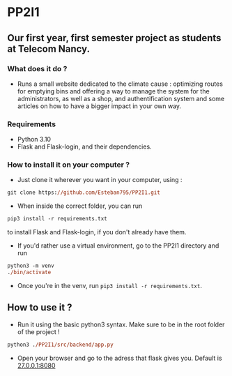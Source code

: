 # PP2I1
## Our first year, first semester project as students at Telecom Nancy.

### __What does it do__ ?

- Runs a small website dedicated to the climate cause : optimizing routes for emptying bins and offering a way to manage the system for the administrators, as well as a shop, and authentification system and some articles on how to have a bigger impact in your own way.

### __Requirements__

- Python 3.10
- Flask and Flask-login, and their dependencies.

### __How to install it on your computer ?__

- Just clone it wherever you want in your computer, using : 
```ps
git clone https://github.com/Esteban795/PP2I1.git
```

- When inside the correct folder, you can run 
```ps
pip3 install -r requirements.txt
``` 
to install Flask and Flask-login, if you don't already have them.

- If you'd rather use a virtual environment, go to the PP2I1 directory and run 
```ps
python3 -m venv
./bin/activate
```
- Once you're in the venv, run `pip3 install -r requirements.txt`.

## __How to use it ?__

- Run it using the basic python3 syntax. Make sure to be in the root folder of the project !
```ps
python3 ./PP2I1/src/backend/app.py
```
- Open your browser and go to the adress that flask gives you.
Default is [27.0.0.1:8080](http://127.0.0.1:8080/)